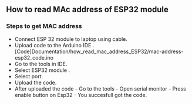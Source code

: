 ## How to read MAc address of ESP32 module
### Steps to get MAC address

 - Connect ESP 32 module to laptop using cable.
 - Upload code to the Arduino IDE .
[Code]Documentation/how_read_mac_address_ESP32/mac-address-esp32_code.ino
 -  Go to the tools in IDE.
 - Select ESP32 module .
 - Select port.
 - Upload the code.
 - After uploaded the code
			 - Go to the tools
			 - Open serial monitor
			 - Press enable button on Esp32
			 - You succesfull got the code.
	
